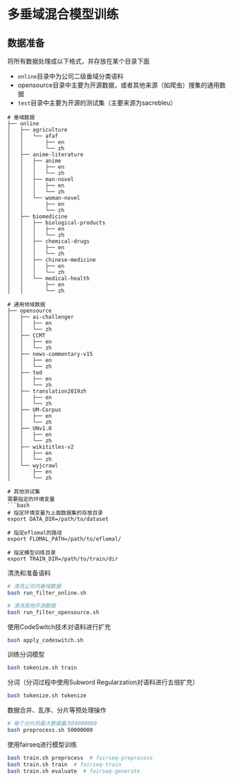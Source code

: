 # 多垂域混合模型训练

## 数据准备
将所有数据处理成以下格式，并存放在某个目录下面
- `online`目录中为公司二级垂域分类语料
- opensource目录中主要为开源数据，或者其他来源（如爬虫）搜集的通用数据
- `test`目录中主要为开源的测试集（主要来源为sacrebleu）
```
# 垂域数据
├── online
│   ├── agriculture
│   │   └── afaf
│   │       ├── en
│   │       └── zh
│   ├── anime-literature
│   │   ├── anime
│   │   │   ├── en
│   │   │   └── zh
│   │   ├── man-novel
│   │   │   ├── en
│   │   │   └── zh
│   │   └── woman-novel
│   │       ├── en
│   │       └── zh
│   ├── biomedicine
│   │   ├── biological-products
│   │   │   ├── en
│   │   │   └── zh
│   │   ├── chemical-drugs
│   │   │   ├── en
│   │   │   └── zh
│   │   ├── chinese-medicine
│   │   │   ├── en
│   │   │   └── zh
│   │   └── medical-health
│   │       ├── en
│   │       └── zh

# 通用领域数据
├── opensource
│   ├── ai-challenger
│   │   ├── en
│   │   └── zh
│   ├── CCMT
│   │   ├── en
│   │   └── zh
│   ├── news-commentary-v15
│   │   ├── en
│   │   └── zh
│   ├── ted
│   │   ├── en
│   │   └── zh
│   ├── translation2019zh
│   │   ├── en
│   │   └── zh
│   ├── UM-Corpus
│   │   ├── en
│   │   └── zh
│   ├── UNv1.0
│   │   ├── en
│   │   └── zh
│   ├── wikititles-v2
│   │   ├── en
│   │   └── zh
│   └── wyjcrawl
│       ├── en
│       └── zh

# 其他测试集
需要指定的环境变量
```bash
# 指定环境变量为上面数据集的存放目录
export DATA_DIR=/path/to/dataset

# 指定eflomal的路径
export FLOMAL_PATH=/path/to/eflomal/

# 指定模型训练目录
export TRAIN_DIR=/path/to/train/dir
```

清洗和准备语料
```bash
# 清洗公司内垂域数据
bash run_filter_online.sh

# 清洗其他开源数据
bash run_filter_opensource.sh
```

使用CodeSwitch技术对语料进行扩充
```bash
bash apply_codeswitch.sh
```

训练分词模型
```bash
bash tokenize.sh train
```
分词（分词过程中使用Subword Regularzation对语料进行五倍扩充）
```bash
bash tokenize.sh tokenize
```

数据合并、乱序、分片等预处理操作
```bash
# 每个分片的最大数据量为50000000
bash preprocess.sh 50000000
```

使用fairseq进行模型训练
```bash
bash train.sh preprocess  # fairseq-preprocess
bash train.sh train  # fairseq-train
bash train.sh evaluate  # fairseq-generate
```

